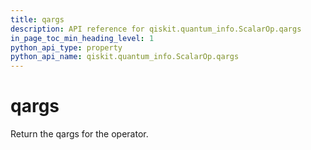 ```yaml
---
title: qargs
description: API reference for qiskit.quantum_info.ScalarOp.qargs
in_page_toc_min_heading_level: 1
python_api_type: property
python_api_name: qiskit.quantum_info.ScalarOp.qargs
---
```


# qargs

Return the qargs for the operator.

